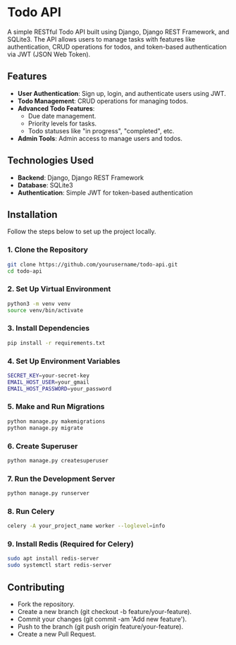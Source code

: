 # Todo API

A simple RESTful Todo API built using Django, Django REST Framework, and SQLite3. The API allows users to manage tasks with features like authentication, CRUD operations for todos, and token-based authentication via JWT (JSON Web Token).

## Features

- **User Authentication**: Sign up, login, and authenticate users using JWT.
- **Todo Management**: CRUD operations for managing todos.
- **Advanced Todo Features**:
  - Due date management.
  - Priority levels for tasks.
  - Todo statuses like "in progress", "completed", etc.
- **Admin Tools**: Admin access to manage users and todos.

## Technologies Used

- **Backend**: Django, Django REST Framework
- **Database**: SQLite3
- **Authentication**: Simple JWT for token-based authentication

## Installation

Follow the steps below to set up the project locally.

### 1. Clone the Repository
```bash
git clone https://github.com/yourusername/todo-api.git
cd todo-api
```
### 2. Set Up Virtual Environment
```bash
python3 -m venv venv
source venv/bin/activate
```
### 3. Install Dependencies
```bash
pip install -r requirements.txt
```
### 4. Set Up Environment Variables
```bash
SECRET_KEY=your-secret-key
EMAIL_HOST_USER=your_gmail
EMAIL_HOST_PASSWORD=your_password
```
### 5. Make and Run Migrations
```bash
python manage.py makemigrations
python manage.py migrate
```
### 6. Create Superuser
```bash
python manage.py createsuperuser
```
### 7. Run the Development Server
```bash
python manage.py runserver
```
### 8. Run Celery
```bash
celery -A your_project_name worker --loglevel=info
```
### 9. Install Redis (Required for Celery)
```bash
sudo apt install redis-server
sudo systemctl start redis-server
```
## Contributing
- Fork the repository.
- Create a new branch (git checkout -b feature/your-feature).
- Commit your changes (git commit -am 'Add new feature').
- Push to the branch (git push origin feature/your-feature).
- Create a new Pull Request.
